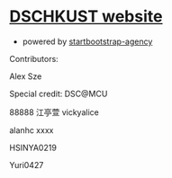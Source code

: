 # [DSCHKUST website](https://alexsze.github.io/DSC-HKUST_official_website/)
* powered by [startbootstrap-agency](https://github.com/BlackrockDigital/startbootstrap-agency)

Contributors:

Alex Sze

Special credit: DSC@MCU

88888
江亭萱
vickyalice

alanhc xxxx 

HSINYA0219

Yuri0427

